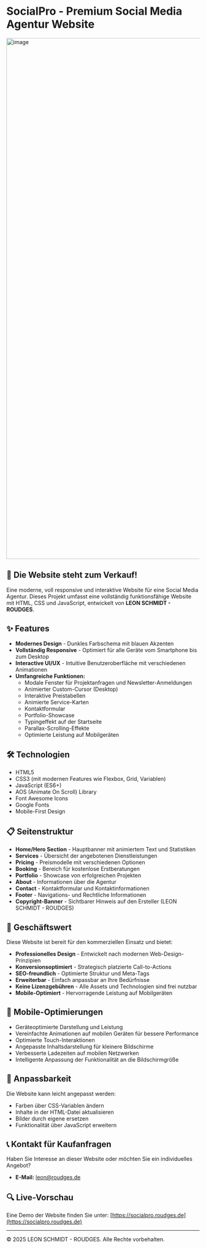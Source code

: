 # SocialPro - Premium Social Media Agentur Website

<img width="1360" alt="image" src="https://github.com/user-attachments/assets/73f000c1-7a61-4cb2-b0c1-39c4f2023f81" />

## 🚀 Die Website steht zum Verkauf!

Eine moderne, voll responsive und interaktive Website für eine Social Media Agentur. Dieses Projekt umfasst eine vollständig funktionsfähige Website mit HTML, CSS und JavaScript, entwickelt von **LEON SCHMIDT - ROUDGES**.

## ✨ Features

- **Modernes Design** - Dunkles Farbschema mit blauen Akzenten
- **Vollständig Responsive** - Optimiert für alle Geräte vom Smartphone bis zum Desktop
- **Interactive UI/UX** - Intuitive Benutzeroberfläche mit verschiedenen Animationen
- **Umfangreiche Funktionen:**
  - Modale Fenster für Projektanfragen und Newsletter-Anmeldungen
  - Animierter Custom-Cursor (Desktop)
  - Interaktive Preistabellen
  - Animierte Service-Karten
  - Kontaktformular
  - Portfolio-Showcase
  - Typingeffekt auf der Startseite
  - Parallax-Scrolling-Effekte
  - Optimierte Leistung auf Mobilgeräten

## 🛠️ Technologien

- HTML5
- CSS3 (mit modernen Features wie Flexbox, Grid, Variablen)
- JavaScript (ES6+)
- AOS (Animate On Scroll) Library
- Font Awesome Icons
- Google Fonts
- Mobile-First Design

## 📋 Seitenstruktur

- **Home/Hero Section** - Hauptbanner mit animiertem Text und Statistiken
- **Services** - Übersicht der angebotenen Dienstleistungen
- **Pricing** - Preismodelle mit verschiedenen Optionen
- **Booking** - Bereich für kostenlose Erstberatungen
- **Portfolio** - Showcase von erfolgreichen Projekten
- **About** - Informationen über die Agentur
- **Contact** - Kontaktformular und Kontaktinformationen
- **Footer** - Navigations- und Rechtliche Informationen
- **Copyright-Banner** - Sichtbarer Hinweis auf den Ersteller (LEON SCHMIDT - ROUDGES)

## 💼 Geschäftswert

Diese Website ist bereit für den kommerziellen Einsatz und bietet:

- **Professionelles Design** - Entwickelt nach modernen Web-Design-Prinzipien
- **Konversionsoptimiert** - Strategisch platzierte Call-to-Actions
- **SEO-freundlich** - Optimierte Struktur und Meta-Tags
- **Erweiterbar** - Einfach anpassbar an Ihre Bedürfnisse
- **Keine Lizenzgebühren** - Alle Assets und Technologien sind frei nutzbar
- **Mobile-Optimiert** - Hervorragende Leistung auf Mobilgeräten

## 📱 Mobile-Optimierungen

- Geräteoptimierte Darstellung und Leistung
- Vereinfachte Animationen auf mobilen Geräten für bessere Performance
- Optimierte Touch-Interaktionen
- Angepasste Inhaltsdarstellung für kleinere Bildschirme
- Verbesserte Ladezeiten auf mobilen Netzwerken
- Intelligente Anpassung der Funktionalität an die Bildschirmgröße

## 🔧 Anpassbarkeit

Die Website kann leicht angepasst werden:

- Farben über CSS-Variablen ändern
- Inhalte in der HTML-Datei aktualisieren
- Bilder durch eigene ersetzen
- Funktionalität über JavaScript erweitern

## 📞 Kontakt für Kaufanfragen

Haben Sie Interesse an dieser Website oder möchten Sie ein individuelles Angebot?

- **E-Mail:** [leon@roudges.de](mailto:leon@roudges.de)

## 🔍 Live-Vorschau

Eine Demo der Website finden Sie unter: [https://socialpro.roudges.de](https://socialpro.roudges.de)

---

&copy; 2025 LEON SCHMIDT - ROUDGES. Alle Rechte vorbehalten. 

